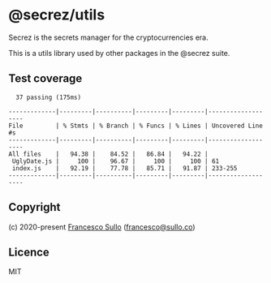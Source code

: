 # @secrez/utils

Secrez is the secrets manager for the cryptocurrencies era.

This is a utils library used by other packages in the @secrez suite.


## Test coverage

```
  37 passing (175ms)

-------------|---------|----------|---------|---------|-------------------
File         | % Stmts | % Branch | % Funcs | % Lines | Uncovered Line #s 
-------------|---------|----------|---------|---------|-------------------
All files    |   94.38 |    84.52 |   86.84 |   94.22 |                   
 UglyDate.js |     100 |    96.67 |     100 |     100 | 61                
 index.js    |   92.19 |    77.78 |   85.71 |   91.87 | 233-255           
-------------|---------|----------|---------|---------|-------------------
```

## Copyright

(c) 2020-present [Francesco Sullo](https://francesco.sullo.co) (<francesco@sullo.co>)

## Licence

MIT

